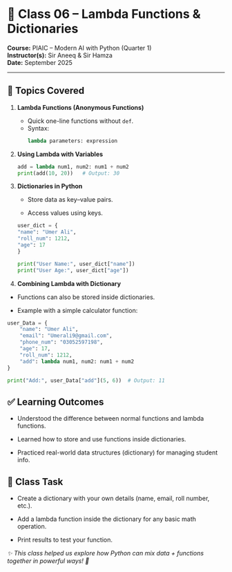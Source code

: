# 🐍 Class 06 – Lambda Functions & Dictionaries  

**Course:** PIAIC – Modern AI with Python (Quarter 1)  
**Instructor(s):** Sir Aneeq & Sir Hamza  
**Date:** September 2025  

---

## 🎯 Topics Covered  

1. **Lambda Functions (Anonymous Functions)**  
   - Quick one-line functions without `def`.  
   - Syntax:  
     ```python
     lambda parameters: expression
     ```

2. **Using Lambda with Variables**  
   ```python
   add = lambda num1, num2: num1 + num2
   print(add(10, 20))   # Output: 30

3. **Dictionaries in Python**
    - Store data as key–value pairs.

    - Access values using keys.
    ```python
    user_dict = {
    "name": "Umer Ali",
    "roll_num": 1212,
    "age": 17
    }

    print("User Name:", user_dict["name"])  
    print("User Age:", user_dict["age"])  
    ```

4. **Combining Lambda with Dictionary**

- Functions can also be stored inside dictionaries.

- Example with a simple calculator function:

```python
user_Data = {
    "name": "Umer Ali",
    "email": "Umerali9@gmail.com",
    "phone_num": "03052597198",
    "age": 17,
    "roll_num": 1212,
    "add": lambda num1, num2: num1 + num2
}

print("Add:", user_Data["add"](5, 6))  # Output: 11
```

## ✅ Learning Outcomes

- Understood the difference between normal functions and lambda functions.

- Learned how to store and use functions inside dictionaries.

- Practiced real-world data structures (dictionary) for managing student info.

## 🚀 Class Task

- Create a dictionary with your own details (name, email, roll number, etc.).

- Add a lambda function inside the dictionary for any basic math operation.

- Print results to test your function.

*✨ This class helped us explore how Python can mix data + functions together in powerful ways! 🚀*